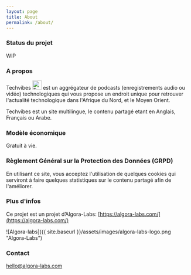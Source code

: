 ```yaml
---
layout: page
title: About
permalink: /about/
---
```


### Status du projet

WIP

### A propos

Techvibes <img src="{{ site.baseurl }}/favicon.png" alt="Techvibes Podcasts" width="25"/> est un aggrégateur de podcasts (enregistrements audio ou vidéo) technologiques qui vous propose un endroit unique pour retrouver l'actualité technologique dans l'Afrique du Nord, et le Moyen Orient.

Techvibes est un site multilingue, le contenu partagé etant en Anglais, Français ou Arabe.

### Modèle économique

Gratuit à vie.

### Règlement Général sur la Protection des Données (GRPD)

En utilisant ce site, vous acceptez l'utilisation de quelques cookies qui serviront à faire quelques statistiques sur le contenu partagé afin de l'améliorer.

### Plus d'infos

Ce projet est un projet d’Algora-Labs: [https://algora-labs.com/](https://algora-labs.com/)

![Algora-labs]({{ site.baseurl }}/assets/images/algora-labs-logo.png "Algora-Labs")

### Contact

[hello@algora-labs.com](mailto:hello@algora-labs.com)
